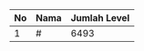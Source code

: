 | No | Nama            | Jumlah Level |
|----|-----------------|--------------|
| 1  | #    |    6493        |
